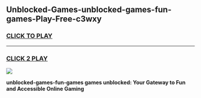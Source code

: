 
## Unblocked-Games-unblocked-games-fun-games-Play-Free-c3wxy
<h3>
<a href="https://premium76.site?title=unblocked-games-fun-games&ref=10A">CLICK TO PLAY</a></h3>
<hr>

<h3>
<a href="https://premium76.site?title=unblocked-games-fun-games&ref=10A">CLICK 2 PLAY</a>
  
</h3>

<a href="https://premium76.site?title=unblocked-games-fun-games&ref=10A"><img src="https://clearcache.store/games.png"></a>


**unblocked-games-fun-games games unblocked: Your Gateway to Fun and Accessible Online Gaming**
